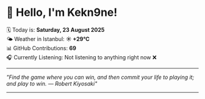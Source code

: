# 👋 Hello, I'm Kekn9ne!

🗓️ Today is: **Saturday, 23 August 2025**  
🌤️ Weather in Istanbul: **☀️   +29°C**  
📊 GitHub Contributions: **69**  
🎧 Currently Listening: Not listening to anything right now ❌

---

_"Find the game where you can win, and then commit your life to playing it; and play to win. — *Robert Kiyosaki*"_

---
